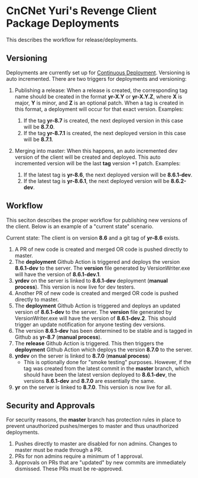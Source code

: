 ﻿# CnCNet Yuri's Revenge Client Package Deployments

This describes the workflow for release/deployments.

## Versioning

Deployments are currently set up for [Continuous Deployment](https://gitversion.net/docs/reference/modes/continuous-deployment). Versioning is auto incremented. There are two triggers for deployments and versioning:

1. Publishing a release: When a release is created, the corresponding tag name should be created in the format **yr-X.Y** or **yr-X.Y.Z**, where **X** is major, **Y** is minor, and **Z** is an optional patch. When a tag is created in this format, a deployment will occur for that exact version. Examples:
    1. If the tag **yr-8.7** is created, the next deployed version in this case will be **8.7.0**.
    2. If the tag **yr-8.7.1** is created, the next deployed version in this case will be **8.7.1**.

2. Merging into master: When this happens, an auto incremented dev version of the client will be created and deployed. This auto incremented version will be the last **tag** version +1 patch. Examples:

    1. If the latest tag is **yr-8.6**, the next deployed version will be **8.6.1-dev**.
    2. If the latest tag is **yr-8.6.1**, the next deployed version will be **8.6.2-dev**.

## Workflow

This seciton describes the proper workflow for publishing new versions of the client. Below is an example of a "current state" scenario.

Current state: The client is on version **8.6** and a git tag of **yr-8.6** exists.

1. A PR of new code is created and merged OR code is pushed directly to master.
2. The **deployment** Github Action is triggered and deploys the version **8.6.1-dev** to the server. The **version** file generated by VersionWriter.exe will have the version of **8.6.1-dev.1**.
3. **yrdev** on the server is linked to **8.6.1-dev** deployment (**manual process**). This version is now live for dev testers.
4. Another PR of new code is created and merged OR code is pushed directly to master.
5. The **deployment** Github Action is triggered and deploys an updated version of **8.6.1-dev** to the server. The **version** file generated by VersionWriter.exe will have the version of **8.6.1-dev.2**. This should trigger an update notification for anyone testing dev versions.
6. The version **8.6.1-dev** has been determined to be stable and is tagged in Github as **yr-8.7** (**manual process**).
7. The **release** Github Action is triggered. This then triggers the **deployment** Github Action which deploys the version **8.7.0** to the server.
8. **yrdev** on the server is linked to **8.7.0** (**manual process**)
    * This is optionally done for "smoke testing" purposes. However, if the tag was created from the latest commit in the **master** branch, which should have been the latest version deployed to **8.6.1-dev**, the versions **8.6.1-dev** and **8.7.0** are essentially the same.
9. **yr** on the server is linked to **8.7.0**. This version is now live for all.

## Security and Approvals

For security reasons, the **master** branch has protection rules in place to prevent unauthorized pushes/merges to master and thus unauthorized deployments.
1. Pushes directly to master are disabled for non admins. Changes to master must be made through a PR.
2. PRs for non admins require a minimum of 1 approval.
3. Approvals on PRs that are "updated" by new commits are immediately dismissed. These PRs must be re-approved.
